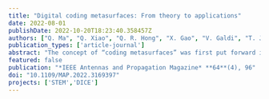 ```yaml
---
title: "Digital coding metasurfaces: From theory to applications"
date: 2022-08-01
publishDate: 2022-10-20T18:23:40.358457Z
authors: ["Q. Ma", "Q. Xiao", "Q. R. Hong", "X. Gao", "V. Galdi", "T. J. Cui"]
publication_types: ['article-journal']
abstract: "The concept of “coding metasurfaces” was first put forward in 2014 and has developed rapidly during the past few years, originating several intriguing ramifications. The essential underlying idea is to discretize the local geometry, constitutive parameters, and electromagnetic (EM) responses (e.g., the phase, amplitude, and polarization) so that they can be represented via sequences of digits (e.g., “0” and “1”). This concept breaks the boundaries between traditional analog and digital devices, bridging the physical and information worlds, and opens up new perspectives in the design of metasurfaces."
featured: false
publication: "*IEEE Antennas and Propagation Magazine* **64**(4), 96"
doi: "10.1109/MAP.2022.3169397"
projects: ['STEM','DICE']
---
```

